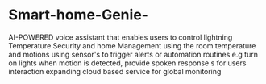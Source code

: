 # Smart-home-Genie-
AI-POWERED voice assistant that enables users to control lightning Temperature Security and home Management using the room temperature and motions using sensor's to trigger alerts or automation routines e.g turn on lights when motion is detected, provide spoken response s for users interaction expanding cloud based service for global monitoring 
